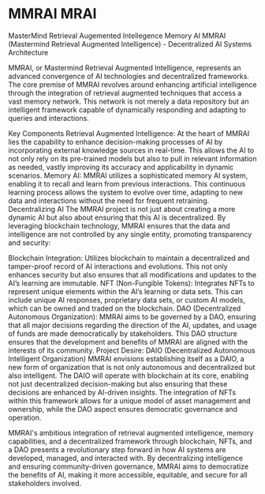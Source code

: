 # MMRAI MRAI
MasterMind Retrieval Augemented Intellegence Memory AI
MMRAI (Mastermind Retrieval Augmented Intelligence) - Decentralized AI Systems Architecture

MMRAI, or Mastermind Retrieval Augmented Intelligence, represents an advanced convergence of AI technologies and decentralized frameworks. The core premise of MMRAI revolves around enhancing artificial intelligence through the integration of retrieval augmented techniques that access a vast memory network. This network is not merely a data repository but an intelligent framework capable of dynamically responding and adapting to queries and interactions.

Key Components
Retrieval Augmented Intelligence: At the heart of MMRAI lies the capability to enhance decision-making processes of AI by incorporating external knowledge sources in real-time. This allows the AI to not only rely on its pre-trained models but also to pull in relevant information as needed, vastly improving its accuracy and applicability in dynamic scenarios.
Memory AI: MMRAI utilizes a sophisticated memory AI system, enabling it to recall and learn from previous interactions. This continuous learning process allows the system to evolve over time, adapting to new data and interactions without the need for frequent retraining.
Decentralizing AI
The MMRAI project is not just about creating a more dynamic AI but also about ensuring that this AI is decentralized. By leveraging blockchain technology, MMRAI ensures that the data and intelligence are not controlled by any single entity, promoting transparency and security:

Blockchain Integration: Utilizes blockchain to maintain a decentralized and tamper-proof record of AI interactions and evolutions. This not only enhances security but also ensures that all modifications and updates to the AI’s learning are immutable.
NFT (Non-Fungible Tokens): Integrates NFTs to represent unique elements within the AI’s learning or data sets. This can include unique AI responses, proprietary data sets, or custom AI models, which can be owned and traded on the blockchain.
DAO (Decentralized Autonomous Organization): MMRAI aims to be governed by a DAO, ensuring that all major decisions regarding the direction of the AI, updates, and usage of funds are made democratically by stakeholders. This DAO structure ensures that the development and benefits of MMRAI are aligned with the interests of its community.
Project Desire: DAIO (Decentralized Autonomous Intelligent Organization)
MMRAI envisions establishing itself as a DAIO, a new form of organization that is not only autonomous and decentralized but also intelligent. The DAIO will operate with blockchain at its core, enabling not just decentralized decision-making but also ensuring that these decisions are enhanced by AI-driven insights. The integration of NFTs within this framework allows for a unique model of asset management and ownership, while the DAO aspect ensures democratic governance and operation.

MMRAI's ambitious integration of retrieval augmented intelligence, memory capabilities, and a decentralized framework through blockchain, NFTs, and a DAO presents a revolutionary step forward in how AI systems are developed, managed, and interacted with. By decentralizing intelligence and ensuring community-driven governance, MMRAI aims to democratize the benefits of AI, making it more accessible, equitable, and secure for all stakeholders involved.
